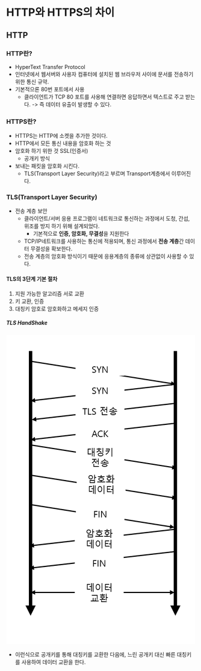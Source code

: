 # HTTP와 HTTPS의 차이
## HTTP
### HTTP란?
- HyperText Transfer Protocol
- 인터넷에서 웹서버와 사용자 컴퓨터에 설치된 웹 브라우저 사이에 문서를 전송하기 위한 통신 규약.
- 기본적으론 80번 포트에서 사용
    - 클라이언트가 TCP 80 포트를 사용해 연결하면 응답하면서 텍스트로 주고 받는다.
    -> 즉 데이터 유출이 발생할 수 있다.

### HTTPS란?
- HTTPS는 HTTP에 소켓을 추가한 것이다.
- HTTP에서 모든 통신 내용을 암호화 하는 것
- 암호화 하기 위한 것 SSL(인증서)
    - 공개키 방식
- 보내는 패킷을 암호화 시킨다. 
    - TLS(Transport Layer Security)라고 부르며 Transport계층에서 이루어진다.


### TLS(Transport Layer Security)
- 전송 계층 보안
    - 클라이언트/서버 응용 프로그램이 네트워크로 통신하는 과정에서 도청, 간섭, 위조를 방지 하기 위해 설계되었다.
        - 기본적으로 **인증, 암호화, 무결성**을 지원한다
    - TCP/IP네트워크를 사용하는 통신에 적용되며, 통신 과정에서 **전송 계층**간 데이터 무결성을 확보한다.
    - 전송 계층의 암호화 방식이기 때문에 응용계층의 종류에 상관없이 사용할 수 있다.

#### TLS의 3단계 기본 절차
1. 지원 가능한 알고리즘 서로 교환
2. 키 교환, 인증
3. 대칭키 암호로 암호화하고 메세지 인증

##### TLS HandShake
![TLS](./TLS.png)
- 이런식으로 공개키를 통해 대칭키를 교환한 다음에, 느린 공개키 대신 빠른 대칭키를 사용하여 데이터 교환을 한다.

